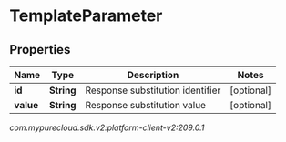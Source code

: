 # TemplateParameter


## Properties

| Name | Type | Description | Notes |
| ------------ | ------------- | ------------- | ------------- |
| **id** | **String** | Response substitution identifier |  [optional] |
| **value** | **String** | Response substitution value |  [optional] |




_com.mypurecloud.sdk.v2:platform-client-v2:209.0.1_
